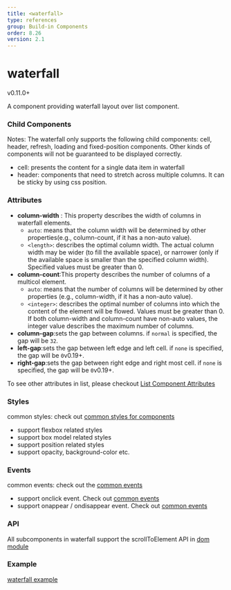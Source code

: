 ```yaml
---
title: <waterfall>
type: references
group: Build-in Components
order: 8.26
version: 2.1
---
```


# waterfall

<span class="weex-version">v0.11.0+</span>

A component providing waterfall layout over list component.

### Child Components

Notes: The waterfall only supports the following child components: cell, header, refresh, loading and fixed-position components. Other kinds of components will not be guaranteed to be displayed correctly.

* cell: presents the content for a single data item in waterfall
* header: components that need to stretch across multiple columns. It can be sticky by using css position.

### Attributes

* **column-width** : This property describes the width of columns in waterfall elements.
  * `auto`: means that the column width will be determined by other properties(e.g., column-count, if it has a non-auto value).
  * `<length>`: describes the optimal column width. The actual column width may be wider (to fill the available space), or narrower (only if the available space is smaller than the specified column width). Specified values must be greater than 0.
* **column-count**:This property describes the number of columns of a multicol element.
  * `auto`: means that the number of columns will be determined by other properties (e.g., column-width, if it has a non-auto value).
  * `<integer>`: describes the optimal number of columns into which the content of the element will be flowed. Values must be greater than 0. If both column-width and column-count have non-auto values, the integer value describes the maximum number of columns.
* **column-gap**:sets the gap between columns. if `normal` is specified,  the gap will be `32`.
* **left-gap**:sets the gap between left edge and left cell. if `none` is specified,  the gap will be `0`<span class="api-version">v0.19+</span>.
* **right-gap**:sets the gap between right edge and right most cell. if `none` is specified,  the gap will be `0`<span class="api-version">v0.19+</span>.

To see other attributes in list,  please checkout [List Component Attributes](./list.html)

### Styles

common styles: check out [common styles for components](/wiki/common-styles.html)

* support flexbox related styles
* support box model related styles
* support position related styles
* support opacity, background-color etc.

### Events

common events: check out the [common events](/wiki/common-events.html)

* support onclick event. Check out [common events](/wiki/common-events.html)
* support onappear / ondisappear event. Check out [common events](/wiki/common-events.html)

### API

All subcomponents in waterfall support the scrollToElement API in [dom module](../modules/dom.html)

### Example

[waterfall example](http://dotwe.org/vue/7a9195643e9e8da352b0d879cdbe68c0)
